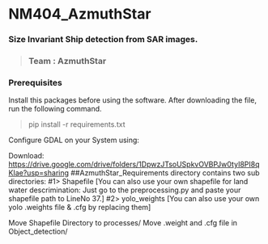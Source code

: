 # NM404_AzmuthStar
### Size Invariant Ship detection from SAR images.
> ### Team : AzmuthStar


### Prerequisites
Install this packages before using the software.
After downloading the file, run the following command.

> pip install -r requirements.txt

Configure GDAL on your System using: 


Download: https://drive.google.com/drive/folders/1DpwzJTsoUSpkvOVBPJw0tyI8PI8qKIae?usp=sharing
##AzmuthStar_Requirements directory contains two sub directories: 
#1> Shapefile [You can also use your own shapefile for land water descrimination: Just go to the preprocessing.py and paste your shapefile path to LineNo 37.]
#2> yolo_weights [You can also use your own yolo .weights file & .cfg by replacing them]

Move Shapefile Directory to processes/
Move .weight and .cfg file in Object_detection/










